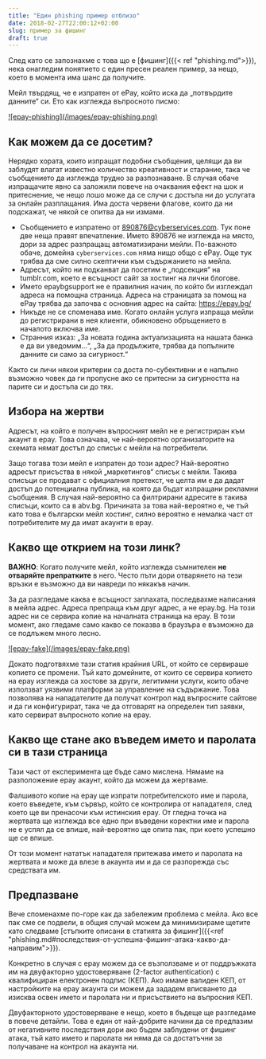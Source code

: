 ```yaml
---
title: "Един phishing пример отблизо"
date: 2018-02-27T22:00:12+02:00
slug: пример за фишинг
draft: true
---
```


След като се запознахме с това що е [фишинг]({{< ref "phishing.md">}}), нека
онагледим понятието с един пресен реален пример, за нещо, което в момента има
шанс да получите.

Мейл твърдящ, че е изпратен от ePay, който иска да „потвърдите данните“ си. Ето
как изглежда въпросното писмо:

<a target="_blank" href="/images/epay-phishing.png">
![epay-phishing](/images/epay-phishing.png)</a>


## Как можем да се досетим?

Нерядко хората, които изпращат подобни съобщения, целящи да ви заблудят влагат
известно количество креативност и старание, така че съобщението да изглежда
трудно за разпознаване. В случая обаче изпращачите явно са заложили повече на
очаквания ефект на шок и притеснение, че нещо лошо може да се случи с достъпа ни
до услугата за онлайн разплащания. Има доста червени флагове, които да ни
подскажат, че някой се опитва да ни измами.

 * Съобщението е изпратено от 890876@cyberservices.com. Тук поне две неща правят
   впечатление. Името 890876 не изглежда на място, дори за адрес разпращащ
   автоматизирани мейли. По-важното обаче, домейна `cyberservices.com` няма нищо
   общо с ePay. Още тук трябва да сме силно скептични към съдържанието на мейла.
 * Адресът, който ни подканват да посетим е „подсекция“ на tumblr.com, което е
   всъщност сайт за хостинг на лични блогове.
 * Името epaybgsupport не е правилния начин, по който би изглеждал адреса на
   помощна страница. Адреса на страницата за помощ на ePay трябва да започва с
   основния адрес на сайта: https://epay.bg/
 * Никъде не се споменава име. Когато онлайн услуга изпраща мейли до
   регистрирани в нея клиенти, обикновено обръщението в началото включва име.
 * Странния изказ: „За новата година актуализацията на нашата банка е да ви
   уведомим...“, „За да продължите, трябва да попълните данните си само за
   сигурност.“

Както си личи някои критерии са доста по-субективни и е напълно възможно човек
да ги пропусне ако се притесни за сигурността на парите си и достъпа си до тях.

## Избора на жертви

Адресът, на който е получен въпросният мейл не е регистриран към акаунт в epay.
Това означава, че най-вероятно организаторите на схемата нямат достъп до списък
с мейли на потребители.

Защо тогава този мейл е изпратен до този адрес? Най-вероятно адресът присъства в
някой „маркетингов“ списък с мейли. Такива списъци се продават с официалния
претекст, че целта им е да дадат достъп до потенциална публика, на която да
бъдат изпращани рекламни съобщения. В случая най-вероятно са филтрирани адресите
в такива списъци, които са в abv.bg. Причината за това най-вероятно е, че тъй
като това е български мейл хостинг, силно вероятно е немалка част от
потребителите му да имат акаунти в epay.

## Какво ще открием на този линк?

**ВАЖНО**: Когато получите мейл, който изглежда съмнителен **не отваряйте
препратките** в него. Често пъти дори отварянето на тези връзки е възможно да ви
навреди по някакъв начин.

За да разгледаме каква е всъщност заплахата, последвахме написания в мейла
адрес. Адреса препраща към друг адрес, а не epay.bg. На този адрес ни се сервира
копие на началната страница на epay. В този момент, ако гледаме само какво се
показва в браузъра е възможно да се подлъжем много лесно.

<a target="_blank" href="/images/epay-fake.png">
![epay-fake](/images/epay-fake.png)</a>

Докато подготвяхме тази статия крайния URL, от който се сервираше копието се
промени. Тъй като домейните, от които се сервира копието на epay изглежда са
хостове за други, легитимни услуги, които обаче използват уязвими платформи за
управление на съдържание. Това позволява на нападателите да получат контрол над
въпросните сайтове и да ги конфигурират, така че да отговарят на определен тип
заявки, като сервират въпросното копие на epay.

## Какво ще стане ако въведем името и паролата си в тази страница

Тази част от експеримента ще бъде само мислена. Нямаме на разположение epay
акаунт, който да можем да жертваме.

Фалшивото копие на epay ще изпрати потребителското име и парола, което въведете,
към сървър, който се контролира от нападателя, след което ще ви пренасочи към
истинския epay. От гледна точка на жертвата ще изглежда все едно при въведени
коректни име и парола не е успял да се впише, най-вероятно ще опита пак, при
което успешно ще се впише.

От този момент нататък нападателя притежава името и паролата на жертвата и може
да влезе в акаунта им и да се разпорежда със средствата им.

## Предпазване

Вече споменахме по-горе как да забележим проблема с мейла. Ако все пак сме се
подвели, в общия случай можем да минимизираме щетите като следваме [стъпките описани в статията за фишинг]({{<ref "phishing.md#последствия-от-успешна-фишинг-атака-какво-да-направим">}}).

Конкретно в случая с epay можем да се възползваме и от поддръжката им на
двуфакторно удостоверяване (2-factor authentication) с квалифициран електронен
подпис (КЕП). Ако имаме валиден КЕП, от настройките на epay акаунта си можем да
зададем вписването да изисква освен името и паролата ни и присъствието на
въпросния КЕП.

Двуфакторното удостоверяване е нещо, което в бъдеще ще разгледаме в повече
детайли. Това е един от най-добрите начини да се предпазим от негативните
последствия дори ако бъдем заблудени от фишинг атака, тъй като името и паролата
ни няма да са достатъчни за получаване на контрол на акаунта ни.
